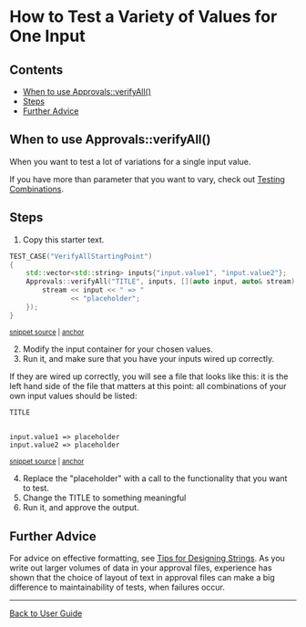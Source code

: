 <!--
GENERATED FILE - DO NOT EDIT
This file was generated by [MarkdownSnippets](https://github.com/SimonCropp/MarkdownSnippets).
Source File: /doc/how_tos/mdsource/TestAVarietyOfValues.source.md
To change this file edit the source file and then execute ./run_markdown_templates.sh.
-->

<a id="top"></a>

# How to Test a Variety of Values for One Input

<!-- toc -->
## Contents

  * [When to use Approvals::verifyAll()](#when-to-use-approvalsverifyall)
  * [Steps](#steps)
  * [Further Advice](#further-advice)<!-- endtoc -->

## When to use Approvals::verifyAll()

When you want to test a lot of variations for a single input value.

If you have more than parameter that you want to vary, check out [Testing Combinations](/doc/TestingCombinations.md#top).

## Steps

1. Copy this starter text.

<!-- snippet: VerifyAllStartingPoint -->
<a id='snippet-verifyallstartingpoint'/></a>
```cpp
TEST_CASE("VerifyAllStartingPoint")
{
    std::vector<std::string> inputs{"input.value1", "input.value2"};
    Approvals::verifyAll("TITLE", inputs, [](auto input, auto& stream) {
        stream << input << " => "
               << "placeholder";
    });
}
```
<sup><a href='/tests/DocTest_Tests/VectorTests.cpp#L39-L48' title='File snippet `verifyallstartingpoint` was extracted from'>snippet source</a> | <a href='#snippet-verifyallstartingpoint' title='Navigate to start of snippet `verifyallstartingpoint`'>anchor</a></sup>
<!-- endsnippet -->

2. Modify the input container for your chosen values.
3. Run it, and make sure that you have your inputs wired up correctly.

If they are wired up correctly, you will see a file that looks like this: it is the left hand side of the file that matters at this point: all combinations of your own input values should be listed:

<!-- snippet: VectorTests.VerifyAllStartingPoint.approved.txt -->
<a id='snippet-VectorTests.VerifyAllStartingPoint.approved.txt'/></a>
```txt
TITLE


input.value1 => placeholder
input.value2 => placeholder

```
<sup><a href='/tests/DocTest_Tests/approval_tests/VectorTests.VerifyAllStartingPoint.approved.txt#L1-L6' title='File snippet `VectorTests.VerifyAllStartingPoint.approved.txt` was extracted from'>snippet source</a> | <a href='#snippet-VectorTests.VerifyAllStartingPoint.approved.txt' title='Navigate to start of snippet `VectorTests.VerifyAllStartingPoint.approved.txt`'>anchor</a></sup>
<!-- endsnippet -->

4. Replace the "placeholder" with a call to the functionality that you want to test.
5. Change the TITLE to something meaningful
6. Run it, and approve the output.

## Further Advice

For advice on effective formatting, see [Tips for Designing Strings](/doc/explanations/TipsForDesigningStrings.md#top). As you write out larger volumes of data in your approval files, experience has shown that the choice of layout of text in approval files can make a big difference to maintainability of tests, when failures occur.

---

[Back to User Guide](/doc/README.md#top)

